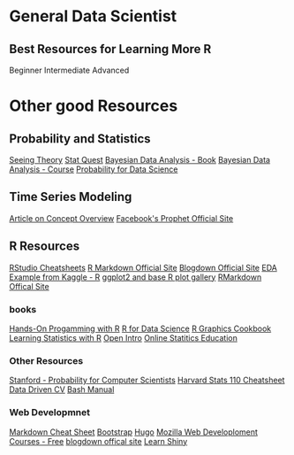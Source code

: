 # General Data Scientist

## Best Resources for Learning More R
Beginner
Intermediate
Advanced

# Other good Resources 
## Probability and Statistics
[Seeing Theory](https://seeing-theory.brown.edu/)
[Stat Quest](https://www.youtube.com/channel/UCtYLUTtgS3k1Fg4y5tAhLbw?app=desktop)
[Bayesian Data Analysis - Book](https://users.aalto.fi/~ave/BDA3.pdf)
[Bayesian Data Analysis - Course](https://avehtari.github.io/BDA_course_Aalto/)
[Probability for Data Science](https://probability4datascience.com/)

## Time Series Modeling
[Article on Concept Overview](https://towardsdatascience.com/the-complete-guide-to-time-series-analysis-and-forecasting-70d476bfe775)
[Facebook's Prophet Official Site](https://facebook.github.io/prophet/)

## R Resources
[RStudio Cheatsheets](https://www.rstudio.com/resources/cheatsheets/)
[R Markdown Official Site](https://rmarkdown.rstudio.com/)
[Blogdown Official Site](https://bookdown.org/yihui/blogdown/)
[EDA Example from Kaggle - R](https://www.kaggle.com/erikbruin/house-prices-lasso-xgboost-and-a-detailed-eda)
[ggplot2 and base R plot gallery](https://bookdown.org/content/b298e479-b1ab-49fa-b83d-a57c2b034d49/)
[RMarkdown Offical Site](https://rmarkdown.rstudio.com/)

### books
[Hands-On Progamming with R](https://rstudio-education.github.io/hopr/)
[R for Data Science](https://r4ds.had.co.nz/index.html)
[R Graphics Cookbook](http://www.cookbook-r.com/Graphs/)
[Learning Statistics with R](https://learningstatisticswithr.com/)
[Open Intro](https://www.openintro.org/)
[Online Statitics Education](https://onlinestatbook.com/2/)

### Other Resources
[Stanford - Probability for Computer Scientists](http://web.stanford.edu/class/cs109/)
[Harvard Stats 110 Cheatsheet](http://www.wzchen.com/probability-cheatsheet)
[Data Driven CV](http://nickstrayer.me/datadrivencv/)
[Bash Manual](https://www.gnu.org/software/bash/manual/)

### Web Developmnet
[Markdown Cheat Sheet](https://github.com/adam-p/markdown-here/wiki/Markdown-Cheatsheet)
[Bootstrap](https://getbootstrap.com/)
[Hugo](https://gohugo.io/)
[Mozilla Web Developloment Courses - Free](https://developer.mozilla.org/en-US/docs/Learn)
[blogdown offical site](https://bookdown.org/yihui/blogdown/)
[Learn Shiny](https://shiny.rstudio.com/tutorial/)
